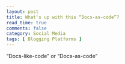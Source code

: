 ```yaml
---
layout: post
title: What's up with this “Docs-as-code”? 
read_time: true  
comments: false
category: Social Media
tags: [ Blogging Platforms ]
---
```


“Docs-like-code” or “Docs-as-code” 
